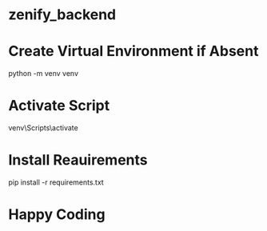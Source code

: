 ﻿# zenify_backend

# Create Virtual Environment if Absent
python -m venv venv

# Activate Script
venv\Scripts\activate

# Install Reauirements
pip install -r requirements.txt

# Happy Coding
